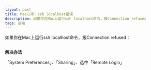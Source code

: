 ```yaml
---
layout: post
title: Mac心得：ssh localhost错误
description: 如果你在Mac上运行ssh localhost命令，报Connection refused
tags: 前端
---
```


如果你在Mac上运行ssh localhost命令，报Connection refused：

<p class="picture"><img alt="" src="{{site.qiniu_static}}/assets/img/2015-9-30/ssh_localhost.png"/></p>

**解决办法**

「System Preferences」、「Sharing」、选中「Remote Login」

<p class="picture"><img alt="" src="{{site.qiniu_static}}/assets/img/2015-9-30/remote_login.jpg"/></p>